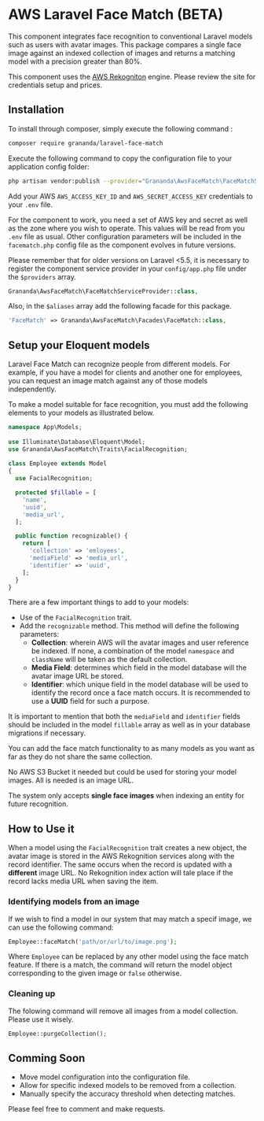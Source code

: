 
# AWS Laravel Face Match  (BETA)
This component integrates face recognition to conventional Laravel models such as users with avatar images. This package compares a single face image against an indexed collection of images and returns a matching model with a precision greater than 80%.

This component uses the  [AWS Rekogniton](https://aws.amazon.com/es/rekognition/) engine. Please review the site for credentials setup and prices.
  
## Installation  
  
To install through composer, simply execute the following command :

```sh  
composer require grananda/laravel-face-match
```
Execute the following command to copy the configuration file to your application config folder:

```sh
php artisan vendor:publish --provider="Grananda\AwsFaceMatch\FaceMatchServiceProvider"
```

Add your AWS `AWS_ACCESS_KEY_ID` and `AWS_SECRET_ACCESS_KEY` credentials to your `.env` file.

For the component to work, you need a set of AWS key and secret as well as the zone where you wish to operate. This values will be read from you `.env` file as usual. Other configuration parameters will be included in the `facematch.php` config file as the component evolves in future versions.

Please remember that for older versions on Laravel <5.5, it is necessary to register the component service provider in your `config/app.php` file under the `$providers` array.

```php
Grananda\AwsFaceMatch\FaceMatchServiceProvider::class,
```

Also, in the `$aliases` array add the following facade for this package.

```php
'FaceMatch' => Grananda\AwsFaceMatch\Facades\FaceMatch::class,
```
  
## Setup your Eloquent models
Laravel Face Match can recognize people from different models. For example, if you have a model for clients and another one for employees, you can request an image match against any of those models independently.  
  
To make a model suitable for face recognition, you must add the following elements to your models as illustrated below.  
  
```php  
namespace App\Models;  
  
use Illuminate\Database\Eloquent\Model;  
use Grananda\AwsFaceMatch\Traits\FacialRecognition;  
  
class Employee extends Model  
{
  use FacialRecognition;

  protected $fillable = [
    'name',
	'uuid',
	'media_url',
  ];  

  public function recognizable() { 
    return [
      'collection' => 'emloyees',
	  'mediaField' => 'media_url', 
	  'identifier' => 'uuid', 
    ]; 
  }
}  
```  
  
There are a few important things to add to your models:  

 - Use of the `FacialRecognition` trait. 
 - Add the `recognizable` method. This method will define  the following parameters:
	 - **Collection**:  wherein AWS will the avatar images and user reference be indexed. If none, a combination of the model `namespace` and `className` will be taken as the default collection.
	 - **Media Field**: determines which field in the model database will the avatar image URL be stored.
	 - **Identifier**: which unique field in the model database will be used to identify the record once a face match occurs. It is recommended to use a **UUID** field for such a purpose.

It is important to mention that both the `mediaField` and `identifier` fields should be included in the model `fillable` array as well as in your database migrations if necessary.

You can add the face match functionality to as many models as you want as far as they do not share the same collection.

No AWS S3 Bucket it needed but could be used for storing your model images. All is needed is an image URL.

The system only accepts **single face images** when indexing an entity for future recognition.
 
 ## How to Use it
When a model using the `FacialRecognition` trait creates a new object, the avatar image is stored in the AWS Rekognition services along with the record identifier. The same occurs when the record is updated with a **different** image URL. No Rekognition index action will tale place if the record lacks media URL when saving the item.

### Identifying models from an image
If we wish to find a model in our system that may match a specif image, we can use the following command:

```php 
Employee::faceMatch('path/or/url/to/image.png');
```
Where `Employee` can be replaced by any other model using the face match feature. If there is a match, the command will return the model object corresponding to the given image or `false` otherwise.

### Cleaning up
The folowing command will remove all images from a model collection. Please use it wisely.
```php 
Employee::purgeCollection();
```

## Comming Soon
- Move model configuration into the configuration file.
- Allow for specific indexed models to be removed from a collection.
- Manually specify the accuracy threshold when detecting matches.

Please feel free to comment and make requests.
